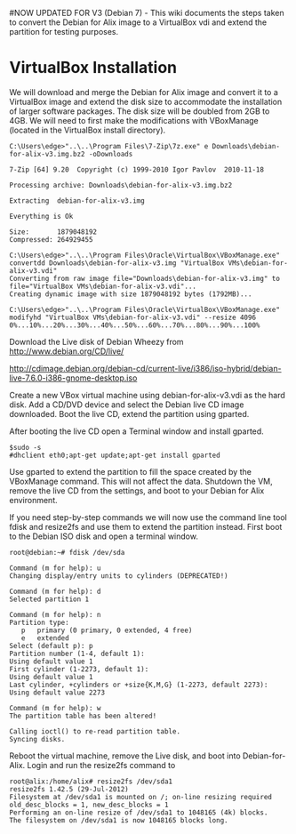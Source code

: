#NOW UPDATED FOR V3 (Debian 7) - This wiki documents the steps taken to convert the Debian for Alix image to a VirtualBox vdi and extend the partition for testing purposes.

# VirtualBox Installation #


We will download and merge the Debian for Alix image and convert it to a VirtualBox image and extend the disk size to accommodate the installation of larger software packages.  The disk size will be doubled from 2GB to 4GB. We will need to first make the modifications with VBoxManage (located in the VirtualBox install directory).

```
C:\Users\edge>"..\..\Program Files\7-Zip\7z.exe" e Downloads\debian-for-alix-v3.img.bz2 -oDownloads

7-Zip [64] 9.20  Copyright (c) 1999-2010 Igor Pavlov  2010-11-18

Processing archive: Downloads\debian-for-alix-v3.img.bz2

Extracting  debian-for-alix-v3.img

Everything is Ok

Size:       1879048192
Compressed: 264929455

C:\Users\edge>"..\..\Program Files\Oracle\VirtualBox\VBoxManage.exe" convertdd Downloads\debian-for-alix-v3.img "VirtualBox VMs\debian-for-alix-v3.vdi"
Converting from raw image file="Downloads\debian-for-alix-v3.img" to file="VirtualBox VMs\debian-for-alix-v3.vdi"...
Creating dynamic image with size 1879048192 bytes (1792MB)...

C:\Users\edge>"..\..\Program Files\Oracle\VirtualBox\VBoxManage.exe" modifyhd "VirtualBox VMs\debian-for-alix-v3.vdi" --resize 4096
0%...10%...20%...30%...40%...50%...60%...70%...80%...90%...100%
```

Download the Live disk of Debian Wheezy from http://www.debian.org/CD/live/

http://cdimage.debian.org/debian-cd/current-live/i386/iso-hybrid/debian-live-7.6.0-i386-gnome-desktop.iso


Create a new VBox virtual machine using debian-for-alix-v3.vdi as the hard disk. Add a CD/DVD device and select the Debian live CD image downloaded.  Boot the live CD, extend the partition using gparted.

After booting the live CD open a Terminal window and install gparted.

```
$sudo -s
#dhclient eth0;apt-get update;apt-get install gparted
```
Use gparted to extend the partition to fill the space created by the VBoxManage command.  This will not affect the data.  Shutdown the VM, remove the live CD from the settings, and boot to your Debian for Alix environment.

If you need step-by-step commands we will now use the command line tool fdisk and resize2fs and use them to extend the partition instead.  First boot to the Debian ISO disk and open a terminal window.

```
root@debian:~# fdisk /dev/sda

Command (m for help): u
Changing display/entry units to cylinders (DEPRECATED!)

Command (m for help): d
Selected partition 1

Command (m for help): n
Partition type:
   p   primary (0 primary, 0 extended, 4 free)
   e   extended
Select (default p): p
Partition number (1-4, default 1):
Using default value 1
First cylinder (1-2273, default 1):
Using default value 1
Last cylinder, +cylinders or +size{K,M,G} (1-2273, default 2273):
Using default value 2273

Command (m for help): w
The partition table has been altered!

Calling ioctl() to re-read partition table.
Syncing disks.
```

Reboot the virtual machine, remove the Live disk, and boot into Debian-for-Alix.  Login and run the resize2fs command to

```
root@alix:/home/alix# resize2fs /dev/sda1
resize2fs 1.42.5 (29-Jul-2012)
Filesystem at /dev/sda1 is mounted on /; on-line resizing required
old_desc_blocks = 1, new_desc_blocks = 1
Performing an on-line resize of /dev/sda1 to 1048165 (4k) blocks.
The filesystem on /dev/sda1 is now 1048165 blocks long.
```